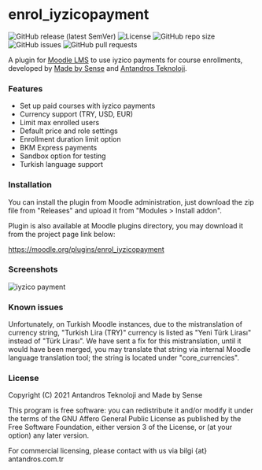 # enrol\_iyzicopayment
![GitHub release (latest SemVer)](https://img.shields.io/github/v/release/antandrostech/iyzico-moodle)
![License](https://img.shields.io/badge/license-AGPL%20v3%2B-success)
![GitHub repo size](https://img.shields.io/github/repo-size/antandrostech/iyzico-moodle?label=size)
![GitHub issues](https://img.shields.io/github/issues/antandrostech/iyzico-moodle)
![GitHub pull requests](https://img.shields.io/github/issues-pr/antandrostech/iyzico-moodle)

A plugin for [Moodle LMS](https://moodle.org) to use iyzico payments for course enrollments, developed by [Made by Sense](mailto:info@madebysense.co) and [Antandros Teknoloji](https://antandros.tech).

### Features

  - Set up paid courses with iyzico payments
  - Currency support (TRY, USD, EUR)
  - Limit max enrolled users
  - Default price and role settings
  - Enrollment duration limit option
  - BKM Express payments
  - Sandbox option for testing
  - Turkish language support

### Installation

You can install the plugin from Moodle administration, just download the zip file from "Releases" and upload it from "Modules > Install addon".

Plugin is also available at Moodle plugins directory, you may download it from the project page link below: 

<https://moodle.org/plugins/enrol_iyzicopayment>

### Screenshots

![iyzico payment](https://moodle.org/pluginfile.php/50/local_plugins/plugin_screenshots/2624/Ekran%20g%C3%B6r%C3%BCnt%C3%BCs%C3%BC_2021-01-29_16-26-19.png)

### Known issues

Unfortunately, on Turkish Moodle instances, due to the mistranslation of currency string, "Turkish Lira (TRY)" currency is listed as "Yeni Türk Lirası" instead of "Türk Lirası". We have sent a fix for this mistranslation, until it would have been merged, you may translate that string via internal Moodle language translation tool; the string is located under "core_currencies".

### License

Copyright (C) 2021  Antandros Teknoloji and Made by Sense

This program is free software: you can redistribute it and/or modify it under the terms of the GNU Affero General Public License as published by the Free Software Foundation, either version 3 of the License, or (at your option) any later version.

For commercial licensing, please contact with us via bilgi {at} antandros.com.tr 

